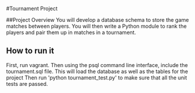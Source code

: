 #Tournament Project

##Project Overview
You will develop a database schema to store the game matches between players. You will then write a Python module to rank the players and pair them up in matches in a tournament.

## How to run it
First, run vagrant.
Then using the psql command line interface, include the tournament.sql file. This will load the database as well as the tables for the project
Then run 'python tournament_test.py' to make sure that all the unit tests are passed.